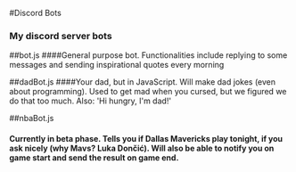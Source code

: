 #Discord Bots
### My discord server bots

##bot.js
####General purpose bot. Functionalities include replying to some messages and sending inspirational quotes every morning

##dadBot.js
####Your dad, but in JavaScript. Will make dad jokes (even about programming). Used to get mad when you cursed, but we figured we do that too much. Also: 'Hi hungry, I'm dad!'

##nbaBot.js
#### Currently in beta phase. Tells you if Dallas Mavericks play tonight, if you ask nicely (why Mavs? Luka Dončić). Will also be able to notify you on game start and send the result on game end.
